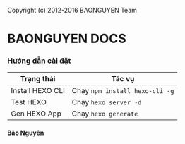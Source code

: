 Copyright (c) 2012-2016 BAONGUYEN Team

# BAONGUYEN DOCS

### Hướng dẫn cài đặt

Trạng thái  | Tác vụ
------------- | -------------
Install HEXO CLI | Chạy `npm install hexo-cli -g`
Test HEXO | Chạy `hexo server -d`
Gen HEXO App | Chạy `hexo generate`

#### Bảo Nguyên